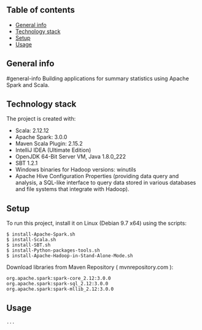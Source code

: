 ## Table of contents
* [General info](#general-info)
* [Technology stack](#technologies)
* [Setup](#setup)
* [Usage](#usage)

## General info
#general-info
Building applications for summary statistics using Apache Spark and Scala.
	
## Technology stack
The project is created with:
* Scala: 2.12.12
* Apache Spark: 3.0.0 
* Maven Scala Plugin: 2.15.2
* IntelliJ IDEA (Ultimate Edition)
* OpenJDK 64-Bit Server VM, Java 1.8.0_222
* SBT 1.2.1
* Windows binaries for Hadoop versions: winutils
* Apache Hive Configuration Properties (providing data query and analysis, a SQL-like interface to query data stored in various databases and file systems that integrate with Hadoop).
	
## Setup
To run this project, install it on Linux (Debian 9.7 x64) using the scripts:

```
$ install-Apache-Spark.sh
$ install-Scala.sh
$ install-SBT.sh
$ install-Python-packages-tools.sh
$ install-Apache-Hadoop-in-Stand-Alone-Mode.sh
```

Download libraries from Maven Repository ( mvnrepository.com ):

```
org.apache.spark:spark-core_2.12:3.0.0
org.apache.spark:spark-sql_2.12:3.0.0
org.apache.spark:spark-mllib_2.12:3.0.0
```

## Usage
```
...
```
